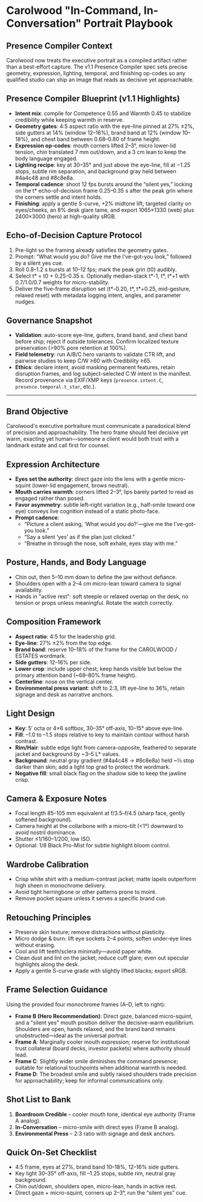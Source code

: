 # Carolwood "In-Command, In-Conversation" Portrait Playbook

## Presence Compiler Context
Carolwood now treats the executive portrait as a compiled artifact rather than a best-effort capture. The v1.1 Presence Compiler spec sets precise geometry, expression, lighting, temporal, and finishing op-codes so any qualified studio can ship an image that reads as decisive yet approachable.

## Presence Compiler Blueprint (v1.1 Highlights)
- **Intent mix**: compile for Competence 0.55 and Warmth 0.45 to stabilize credibility while keeping warmth in reserve.
- **Geometry gates**: 4:5 aspect ratio with the eye-line pinned at 27% ±2%, side gutters at 14% (window 12–16%), brand band at 12% (window 10–18%), and chest band between 0.68–0.80 of frame height.
- **Expression op-codes**: mouth corners lifted 2–3°, micro lower-lid tension, chin translated 7 mm out/down, and a 3 cm lean to keep the body language engaged.
- **Lighting recipe**: key at 30–35° and just above the eye-line, fill at −1.25 stops, subtle rim separation, and background gray held between #4a4c48 and #8c8e8a.
- **Temporal cadence**: shoot 12 fps bursts around the “silent yes,” locking on the t* echo-of-decision frame 0.25–0.35 s after the peak grin where the corners settle and intent holds.
- **Finishing**: apply a gentle S-curve, +2% midtone lift, targeted clarity on eyes/cheeks, an 8% desk glare tame, and export 1065×1330 (web) plus 2400×3000 (hero) at high-quality sRGB.

## Echo-of-Decision Capture Protocol
1. Pre-light so the framing already satisfies the geometry gates.
2. Prompt: “What would you do? Give me the I’ve-got-you look,” followed by a silent yes cue.
3. Roll 0.8–1.2 s bursts at 10–12 fps; mark the peak grin (t0) audibly.
4. Select t* = t0 + 0.25-0.35 s. Optionally median-stack t*-1, t*, t*+1 with 0.7/1.0/0.7 weights for micro-stability.
5. Deliver the five-frame disruption set (t*-0.20, t*, t*+0.25, mid-gesture, relaxed reset) with metadata logging intent, angles, and parameter nudges.

## Governance Snapshot
- **Validation**: auto-score eye-line, gutters, brand band, and chest band before ship; reject if outside tolerances. Confirm localized texture preservation (>90% pore retention at 100%).
- **Field telemetry**: run A/B/C hero variants to validate CTR lift, and pairwise studies to keep C/W ≥60 with Credibility ≥65.
- **Ethics**: declare intent, avoid masking permanent features, retain disruption frames, and log subject-selected C:W intent in the manifest. Record provenance via EXIF/XMP keys (`presence.intent.C`, `presence.temporal.t_star`, etc.).

---
## Brand Objective
Carolwood's executive portraiture must communicate a paradoxical blend of precision and approachability. The hero frame should feel decisive yet warm, exacting yet human—someone a client would both trust with a landmark estate and call first for counsel.

## Expression Architecture
- **Eyes set the authority**: direct gaze into the lens with a gentle micro-squint (lower-lid engagement, brows neutral).
- **Mouth carries warmth**: corners lifted 2–3°, lips barely parted to read as engaged rather than posed.
- **Favor asymmetry**: subtle left–right variation (e.g., half-smile toward one eye) conveys live cognition instead of a static photo-face.
- **Prompt cadence**:
  - “Picture a client asking, ‘What would you do?’—give me the I’ve-got-you look.”
  - “Say a silent ‘yes’ as if the plan just clicked.”
  - “Breathe in through the nose, soft exhale, eyes stay with me.”

## Posture, Hands, and Body Language
- Chin out, then 5–10 mm down to define the jaw without defiance.
- Shoulders open with a 2–4 cm micro-lean toward camera to signal availability.
- Hands in "active rest": soft steeple or relaxed overlap on the desk, no tension or props unless meaningful. Rotate the watch correctly.

## Composition Framework
- **Aspect ratio**: 4:5 for the leadership grid.
- **Eye-line**: 27% ±2% from the top edge.
- **Brand band**: reserve 10–18% of the frame for the CAROLWOOD / ESTATES wordmark.
- **Side gutters**: 12–16% per side.
- **Lower crop**: include upper chest; keep hands visible but below the primary attention band (~68–80% frame height).
- **Centerline**: nose on the vertical center.
- **Environmental press variant**: shift to 2:3, lift eye-line to 36%, retain signage and desk as narrative anchors.

## Light Design
- **Key**: 5′ octa or 4×6 softbox, 30–35° off-axis, 10–15° above eye-line.
- **Fill**: –1.0 to –1.5 stops relative to key to maintain contour without harsh contrast.
- **Rim/Hair**: subtle edge light from camera-opposite, feathered to separate jacket and background by ~3–5 L* values.
- **Background**: neutral gray gradient (#4a4c48 → #8c8e8a) held ~⅓ stop darker than skin; add a light top grad to protect the wordmark.
- **Negative fill**: small black flag on the shadow side to keep the jawline crisp.

## Camera & Exposure Notes
- Focal length 85–105 mm equivalent at f/3.5–f/4.5 (sharp face, gently softened background).
- Camera height at the collarbone with a micro-tilt (<1°) downward to avoid nostril dominance.
- Shutter ≤1/160–1/200, low ISO.
- Optional: 1/8 Black Pro-Mist for subtle highlight bloom control.

## Wardrobe Calibration
- Crisp white shirt with a medium-contrast jacket; matte lapels outperform high sheen in monochrome delivery.
- Avoid tight herringbone or other patterns prone to moiré.
- Remove pocket square unless it serves a specific brand cue.

## Retouching Principles
- Preserve skin texture; remove distractions without plasticity.
- Micro dodge & burn: lift eye sockets 2–4 points, soften under-eye lines without erasing.
- Cool and lift teeth/sclera minimally—avoid paper white.
- Clean dust and lint on the jacket; reduce cuff glare; even out specular highlights along the desk.
- Apply a gentle S-curve grade with slightly lifted blacks; export sRGB.

## Frame Selection Guidance
Using the provided four monochrome frames (A–D, left to right):
- **Frame B (Hero Recommendation)**: Direct gaze, balanced micro-squint, and a "silent yes" mouth position deliver the decisive-warm equilibrium. Shoulders are open, hands relaxed, and the brand band remains unobstructed—ideal as the universal portrait.
- **Frame A**: Marginally cooler mouth expression; reserve for institutional trust collateral (board decks, investor packets) where authority should lead.
- **Frame C**: Slightly wider smile diminishes the command presence; suitable for relational touchpoints when additional warmth is needed.
- **Frame D**: The broadest smile and subtly raised shoulders trade precision for approachability; keep for informal communications only.

## Shot List to Bank
1. **Boardroom Credible** – cooler mouth tone, identical eye authority (Frame A analog).
2. **In-Conversation** – micro-smile with direct eyes (Frame B analog).
3. **Environmental Press** – 2:3 ratio with signage and desk anchors.

## Quick On-Set Checklist
- 4:5 frame, eyes at 27%, brand band 10–18%, 12–16% side gutters.
- Key light 30–35° off-axis, fill –1.25 stops, subtle rim, neutral gray background.
- Chin out/down, shoulders open, micro-lean, hands in active rest.
- Direct gaze + micro-squint, corners up 2–3°, run the “silent yes” cue.
